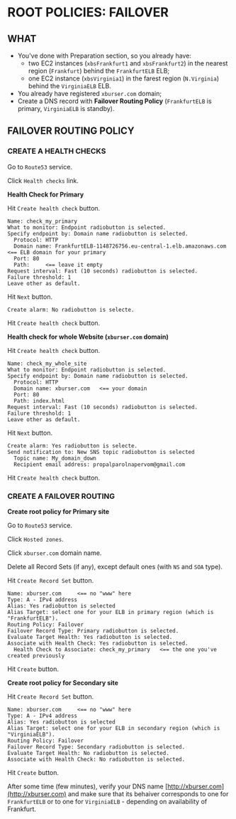 # ROOT POLICIES: FAILOVER

## WHAT

  - You've done with Preparation section, so you already have:
    - two EC2 instances (`xbsFrankfurt1` and `xbsFrankfurt2`) in the nearest region (`Frankfurt`) behind the `FrankfurtELB` ELB;
    - one EC2 instance (`xbsVirginia1`) in the farest region (`N.Virginia`) behind the `VirginiaELB` ELB.
  - You already have registered `xburser.com` domain;
  - Create a DNS record with **Failover Routing Policy** (`FrankfurtELB` is primary, `VirginiaELB` is standby).
  
  
  
## FAILOVER ROUTING POLICY

### CREATE A HEALTH CHECKS

Go to `Route53` service.

Click `Health checks` link.


**Health Check for Primary**

Hit `Create health check` button.
```
Name: check_my_primary
What to monitor: Endpoint radiobutton is selected.
Specify endpoint by: Domain name radiobutton is selected.
  Protocol: HTTP
  Domain name: FrankfurtELB-1148726756.eu-central-1.elb.amazonaws.com   <== ELB domain for your primary
  Port: 80
  Path:     <== leave it empty
Request interval: Fast (10 seconds) radiobutton is selected.
Failure threshold: 1
Leave other as default.
```

Hit `Next` button.
```
Create alarm: No radiobutton is selecte.
```

Hit `Create health check` button.



**Health check for whole Website (`xburser.com` domain)**


Hit `Create health check` button.
```
Name: check_my_whole_site
What to monitor: Endpoint radiobutton is selected.
Specify endpoint by: Domain name radiobutton is selected.
  Protocol: HTTP
  Domain name: xburser.com   <== your domain
  Port: 80
  Path: index.html
Request interval: Fast (10 seconds) radiobutton is selected.
Failure threshold: 1
Leave other as default.
```

Hit `Next` button.
```
Create alarm: Yes radiobutton is selecte.
Send notification to: New SNS topic radiobutton is selected
  Topic name: My_domain_down
  Recipient email address: propalparolnapervom@gmail.com
```

Hit `Create health check` button.





### CREATE A FAILOVER ROUTING

**Create root policy for Primary site**

Go to `Route53` service.

Click `Hosted zones`.

Click `xburser.com` domain name.

Delete all Record Sets (if any), except default ones (with `NS` and `SOA` type).

Hit `Create Record Set` button. 
```
Name: xburser.com     <== no "www" here
Type: A - IPv4 address
Alias: Yes radiobutton is selected
Alias Target: select one for your ELB in primary region (which is "FrankfurtELB").
Routing Policy: Failover
Failover Record Type: Primary radiobutton is selected.
Evaluate Target Health: Yes radiobutton is selected.
Associate with Health Check: Yes radiobutton is selected.
  Health Check to Associate: check_my_primary   <== the one you've created previously
```

Hit `Create` button.


**Create root policy for Secondary site**

Hit `Create Record Set` button. 
```
Name: xburser.com     <== no "www" here
Type: A - IPv4 address
Alias: Yes radiobutton is selected
Alias Target: select one for your ELB in secondary region (which is "VirginiaELB").
Routing Policy: Failover
Failover Record Type: Secondary radiobutton is selected.
Evaluate Target Health: No radiobutton is selected.
Associate with Health Check: No radiobutton is selected.
```

Hit `Create` button.

After some time (few minutes), verify your DNS name [http://xburser.com](http://xburser.com) and make sure that its behaiver corresponds to one for `FrankfurtELB` or to one for `VirginiaELB` - depending on availability of Frankfurt.
















































